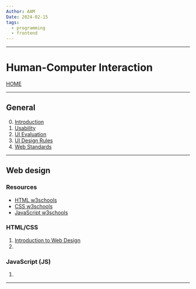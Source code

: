 ```yaml
---
Author: AAM
Date: 2024-02-15
tags:
  - programming
  - frontend
---
```

---
# Human-Computer Interaction

[HOME](/README.md)

---

## General

0. [Introduction](data/10_Intro.md)
1. [Usability](data/11_Usability.md)
2. [UI Evaluation](data/12_Eval.md)
3. [UI Design Rules](data/13_Rules.md)
4. [Web Standards](data/20_Standards.md)

---
## Web design
### Resources
- [HTML w3schools](https://www.w3schools.com/)
- [CSS w3schools](https://www.w3schools.com/css/default.asp)
- [JavaScript w3schools](https://www.w3schools.com/js/default.asp)
### HTML/CSS
1. [Introduction to Web Design](data/21_IntroHTML.md)
2. 
### JavaScript (JS)
1. 
---
